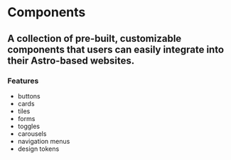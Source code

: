 # Components
## A collection of pre-built, customizable components that users can easily integrate into their Astro-based websites.

### Features
- buttons
- cards
- tiles
- forms
- toggles
- carousels
- navigation menus
- design tokens